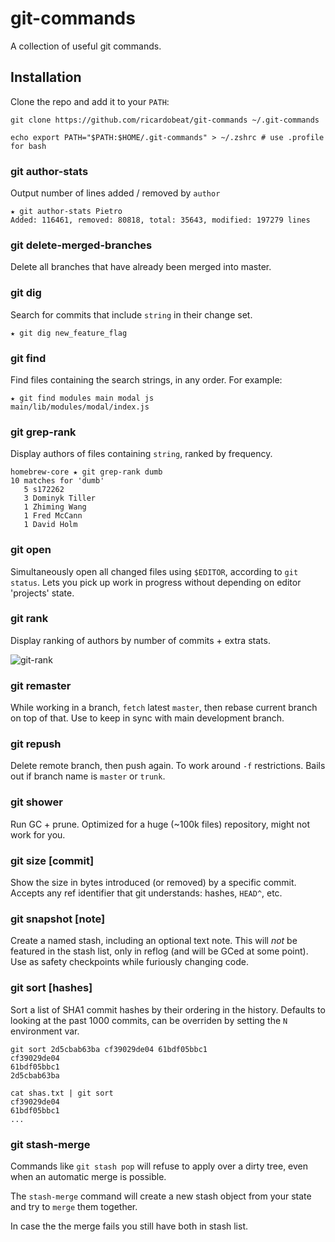 # git-commands

A collection of useful git commands.

## Installation

Clone the repo and add it to your `PATH`:

```shell
git clone https://github.com/ricardobeat/git-commands ~/.git-commands

echo export PATH="$PATH:$HOME/.git-commands" > ~/.zshrc # use .profile for bash
```

### git author-stats

Output number of lines added / removed by `author`

    ★ git author-stats Pietro
    Added: 116461, removed: 80818, total: 35643, modified: 197279 lines

### git delete-merged-branches

Delete all branches that have already been merged into master.

### git dig

Search for commits that include `string` in their change set.

    ★ git dig new_feature_flag

### git find

Find files containing the search strings, in any order. For example:

    ★ git find modules main modal js
    main/lib/modules/modal/index.js

### git grep-rank

Display authors of files containing `string`, ranked by frequency.

    homebrew-core ★ git grep-rank dumb
    10 matches for 'dumb'
       5 s172262
       3 Dominyk Tiller
       1 Zhiming Wang
       1 Fred McCann
       1 David Holm

### git open

Simultaneously open all changed files using `$EDITOR`, according to `git status`. Lets you pick up
work in progress without depending on editor 'projects' state.

### git rank

Display ranking of authors by number of commits + extra stats.

![git-rank](https://cloud.githubusercontent.com/assets/97396/22784387/1e237d4e-eed0-11e6-9527-16c3e79e1158.png)

### git remaster

While working in a branch, `fetch` latest `master`, then rebase current branch on top of that. Use
to keep in sync with main development branch.

### git repush

Delete remote branch, then push again. To work around `-f` restrictions. Bails out if branch name is
`master` or `trunk`.

### git shower

Run GC + prune. Optimized for a huge (~100k files) repository, might not work for you.

### git size [commit]

Show the size in bytes introduced (or removed) by a specific commit. Accepts any ref identifier
that git understands: hashes, `HEAD^`, etc.

### git snapshot [note]

Create a named stash, including an optional text note. This will _not_ be featured in the stash list,
only in reflog (and will be GCed at some point). Use as safety checkpoints while furiously changing code.

### git sort [hashes]

Sort a list of SHA1 commit hashes by their ordering in the history. Defaults to looking at the past 1000 commits,
can be overriden by setting the `N` environment var.

    git sort 2d5cbab63ba cf39029de04 61bdf05bbc1
    cf39029de04
    61bdf05bbc1
    2d5cbab63ba

    cat shas.txt | git sort
    cf39029de04
    61bdf05bbc1
    ...

### git stash-merge

Commands like `git stash pop` will refuse to apply over a dirty tree, even when an automatic merge is possible.

The `stash-merge` command will create a new stash object from your state and try to `merge` them together.

In case the the merge fails you still have both in stash list.
